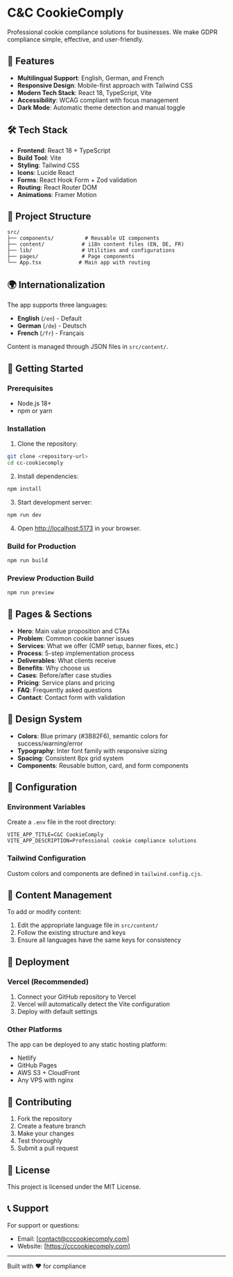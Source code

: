 # C&C CookieComply

Professional cookie compliance solutions for businesses. We make GDPR compliance simple, effective, and user-friendly.

## 🚀 Features

- **Multilingual Support**: English, German, and French
- **Responsive Design**: Mobile-first approach with Tailwind CSS
- **Modern Tech Stack**: React 18, TypeScript, Vite
- **Accessibility**: WCAG compliant with focus management
- **Dark Mode**: Automatic theme detection and manual toggle

## 🛠️ Tech Stack

- **Frontend**: React 18 + TypeScript
- **Build Tool**: Vite
- **Styling**: Tailwind CSS
- **Icons**: Lucide React
- **Forms**: React Hook Form + Zod validation
- **Routing**: React Router DOM
- **Animations**: Framer Motion

## 📁 Project Structure

```
src/
├── components/          # Reusable UI components
├── content/            # i18n content files (EN, DE, FR)
├── lib/                # Utilities and configurations
├── pages/              # Page components
└── App.tsx            # Main app with routing
```

## 🌍 Internationalization

The app supports three languages:
- **English** (`/en`) - Default
- **German** (`/de`) - Deutsch
- **French** (`/fr`) - Français

Content is managed through JSON files in `src/content/`.

## 🚀 Getting Started

### Prerequisites

- Node.js 18+ 
- npm or yarn

### Installation

1. Clone the repository:
```bash
git clone <repository-url>
cd cc-cookiecomply
```

2. Install dependencies:
```bash
npm install
```

3. Start development server:
```bash
npm run dev
```

4. Open [http://localhost:5173](http://localhost:5173) in your browser.

### Build for Production

```bash
npm run build
```

### Preview Production Build

```bash
npm run preview
```

## 📱 Pages & Sections

- **Hero**: Main value proposition and CTAs
- **Problem**: Common cookie banner issues
- **Services**: What we offer (CMP setup, banner fixes, etc.)
- **Process**: 5-step implementation process
- **Deliverables**: What clients receive
- **Benefits**: Why choose us
- **Cases**: Before/after case studies
- **Pricing**: Service plans and pricing
- **FAQ**: Frequently asked questions
- **Contact**: Contact form with validation

## 🎨 Design System

- **Colors**: Blue primary (#3B82F6), semantic colors for success/warning/error
- **Typography**: Inter font family with responsive sizing
- **Spacing**: Consistent 8px grid system
- **Components**: Reusable button, card, and form components

## 🔧 Configuration

### Environment Variables

Create a `.env` file in the root directory:

```env
VITE_APP_TITLE=C&C CookieComply
VITE_APP_DESCRIPTION=Professional cookie compliance solutions
```

### Tailwind Configuration

Custom colors and components are defined in `tailwind.config.cjs`.

## 📝 Content Management

To add or modify content:

1. Edit the appropriate language file in `src/content/`
2. Follow the existing structure and keys
3. Ensure all languages have the same keys for consistency

## 🚀 Deployment

### Vercel (Recommended)

1. Connect your GitHub repository to Vercel
2. Vercel will automatically detect the Vite configuration
3. Deploy with default settings

### Other Platforms

The app can be deployed to any static hosting platform:
- Netlify
- GitHub Pages
- AWS S3 + CloudFront
- Any VPS with nginx

## 🤝 Contributing

1. Fork the repository
2. Create a feature branch
3. Make your changes
4. Test thoroughly
5. Submit a pull request

## 📄 License

This project is licensed under the MIT License.

## 📞 Support

For support or questions:
- Email: [contact@cccookiecomply.com]
- Website: [https://cccookiecomply.com]

---

Built with ❤️ for compliance 